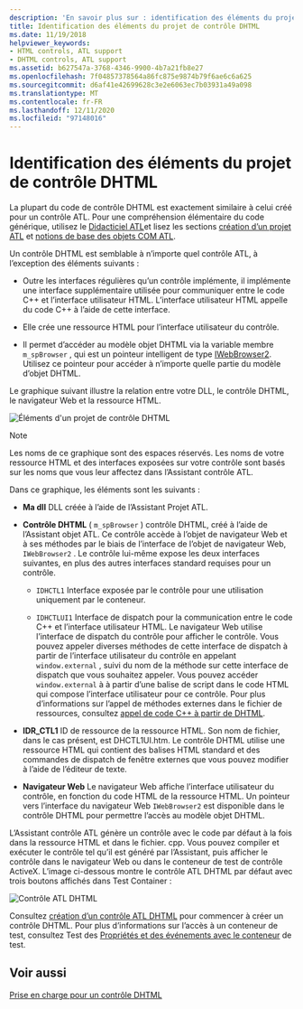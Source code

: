 ```yaml
---
description: 'En savoir plus sur : identification des éléments du projet de contrôle DHTML'
title: Identification des éléments du projet de contrôle DHTML
ms.date: 11/19/2018
helpviewer_keywords:
- HTML controls, ATL support
- DHTML controls, ATL support
ms.assetid: b627547a-3768-4346-9900-4b7a21fb8e27
ms.openlocfilehash: 7f04857378564a86fc875e9874b79f6ae6c6a625
ms.sourcegitcommit: d6af41e42699628c3e2e6063ec7b03931a49a098
ms.translationtype: MT
ms.contentlocale: fr-FR
ms.lasthandoff: 12/11/2020
ms.locfileid: "97148016"
---
```

# <a name="identifying-the-elements-of-the-dhtml-control-project"></a>Identification des éléments du projet de contrôle DHTML

La plupart du code de contrôle DHTML est exactement similaire à celui créé pour un contrôle ATL. Pour une compréhension élémentaire du code générique, utilisez le [Didacticiel ATL](../atl/active-template-library-atl-tutorial.md)et lisez les sections [création d’un projet ATL](../atl/reference/creating-an-atl-project.md) et [notions de base des objets COM ATL](../atl/fundamentals-of-atl-com-objects.md).

Un contrôle DHTML est semblable à n’importe quel contrôle ATL, à l’exception des éléments suivants :

- Outre les interfaces régulières qu’un contrôle implémente, il implémente une interface supplémentaire utilisée pour communiquer entre le code C++ et l’interface utilisateur HTML. L’interface utilisateur HTML appelle du code C++ à l’aide de cette interface.

- Elle crée une ressource HTML pour l’interface utilisateur du contrôle.

- Il permet d’accéder au modèle objet DHTML via la variable membre `m_spBrowser` , qui est un pointeur intelligent de type [IWebBrowser2](/previous-versions/windows/internet-explorer/ie-developer/platform-apis/aa752127\(v=vs.85\)). Utilisez ce pointeur pour accéder à n’importe quelle partie du modèle d’objet DHTML.

Le graphique suivant illustre la relation entre votre DLL, le contrôle DHTML, le navigateur Web et la ressource HTML.

![Éléments d'un projet de contrôle DHTML](../atl/media/vc52en1.gif "Éléments d'un projet de contrôle DHTML")

> [!NOTE]
> Les noms de ce graphique sont des espaces réservés. Les noms de votre ressource HTML et des interfaces exposées sur votre contrôle sont basés sur les noms que vous leur affectez dans l’Assistant contrôle ATL.

Dans ce graphique, les éléments sont les suivants :

- **Ma dll** DLL créée à l’aide de l’Assistant Projet ATL.

- **Contrôle DHTML** ( `m_spBrowser` ) contrôle DHTML, créé à l’aide de l’Assistant objet ATL. Ce contrôle accède à l’objet de navigateur Web et à ses méthodes par le biais de l’interface de l’objet de navigateur Web, `IWebBrowser2` . Le contrôle lui-même expose les deux interfaces suivantes, en plus des autres interfaces standard requises pour un contrôle.

  - `IDHCTL1` Interface exposée par le contrôle pour une utilisation uniquement par le conteneur.

  - `IDHCTLUI1` Interface de dispatch pour la communication entre le code C++ et l’interface utilisateur HTML. Le navigateur Web utilise l’interface de dispatch du contrôle pour afficher le contrôle. Vous pouvez appeler diverses méthodes de cette interface de dispatch à partir de l’interface utilisateur du contrôle en appelant `window.external` , suivi du nom de la méthode sur cette interface de dispatch que vous souhaitez appeler. Vous pouvez accéder `window.external` à à partir d’une balise de script dans le code HTML qui compose l’interface utilisateur pour ce contrôle. Pour plus d’informations sur l’appel de méthodes externes dans le fichier de ressources, consultez [appel de code C++ à partir de DHTML](../atl/calling-cpp-code-from-dhtml.md).

- **IDR_CTL1** ID de ressource de la ressource HTML. Son nom de fichier, dans le cas présent, est DHCTL1UI.htm. Le contrôle DHTML utilise une ressource HTML qui contient des balises HTML standard et des commandes de dispatch de fenêtre externes que vous pouvez modifier à l’aide de l’éditeur de texte.

- **Navigateur Web** Le navigateur Web affiche l’interface utilisateur du contrôle, en fonction du code HTML de la ressource HTML. Un pointeur vers l’interface du navigateur Web `IWebBrowser2` est disponible dans le contrôle DHTML pour permettre l’accès au modèle objet DHTML.

L’Assistant contrôle ATL génère un contrôle avec le code par défaut à la fois dans la ressource HTML et dans le fichier. cpp. Vous pouvez compiler et exécuter le contrôle tel qu’il est généré par l’Assistant, puis afficher le contrôle dans le navigateur Web ou dans le conteneur de test de contrôle ActiveX. L’image ci-dessous montre le contrôle ATL DHTML par défaut avec trois boutons affichés dans Test Container :

![Contrôle ATL DHTML](../atl/media/vc52en2.gif "Contrôle ATL DHTML")

Consultez [création d’un contrôle ATL DHTML](../atl/creating-an-atl-dhtml-control.md) pour commencer à créer un contrôle DHTML. Pour plus d’informations sur l’accès à un conteneur de test, consultez Test des [Propriétés et des événements avec le conteneur](../mfc/testing-properties-and-events-with-test-container.md) de test.

## <a name="see-also"></a>Voir aussi

[Prise en charge pour un contrôle DHTML](../atl/atl-support-for-dhtml-controls.md)
